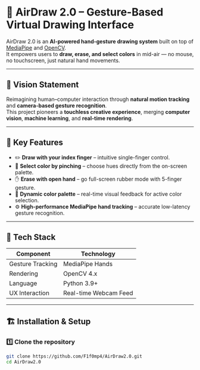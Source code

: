 # 🎨 AirDraw 2.0 – Gesture-Based Virtual Drawing Interface

AirDraw 2.0 is an **AI-powered hand-gesture drawing system** built on top of [MediaPipe](https://developers.google.com/mediapipe) and [OpenCV](https://opencv.org/).  
It empowers users to **draw, erase, and select colors** in mid-air — no mouse, no touchscreen, just natural hand movements.

---

## 🚀 Vision Statement
Reimagining human–computer interaction through **natural motion tracking** and **camera-based gesture recognition**.  
This project pioneers a **touchless creative experience**, merging **computer vision**, **machine learning**, and **real-time rendering**.

---

## 🧩 Key Features
- ✏️ **Draw with your index finger** – intuitive single-finger control.
- 🤏 **Select color by pinching** – choose hues directly from the on-screen palette.
- ✋ **Erase with open hand** – go full-screen rubber mode with 5-finger gesture.
- 🌈 **Dynamic color palette** – real-time visual feedback for active color selection.
- ⚙️ **High-performance MediaPipe hand tracking** – accurate low-latency gesture recognition.

---

## 🧰 Tech Stack
| Component | Technology |
|------------|-------------|
| Gesture Tracking | MediaPipe Hands |
| Rendering | OpenCV 4.x |
| Language | Python 3.9+ |
| UX Interaction | Real-time Webcam Feed |

---

## 🏗️ Installation & Setup

### 1️⃣ Clone the repository
```bash
git clone https://github.com/F1f0mp4/AirDraw2.0.git
cd AirDraw2.0
